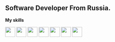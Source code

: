 ## Software Developer From Russia.

**My skills**

<img src="https://cdn.jsdelivr.net/gh/devicons/devicon@latest/icons/java/java-original.svg" width="32" height="32"/>
<img height="32" width="32" src="https://cdn.simpleicons.org/spring" />
<img src="https://cdn.jsdelivr.net/gh/devicons/devicon@latest/icons/postgresql/postgresql-plain.svg" height="32" width="32"/>
<img height="32" width="32" src="https://cdn.simpleicons.org/mysql" />
<img height="32" width="32" src="https://cdn.jsdelivr.net/gh/devicons/devicon@latest/icons/rabbitmq/rabbitmq-original.svg" />
<img height="32" width="32" src="https://cdn.simpleicons.org/apachekafka/white" />
<img height="32" width="32" src="https://cdn.simpleicons.org/junit5" />

<!-- **My Wakatime statistics** -->

